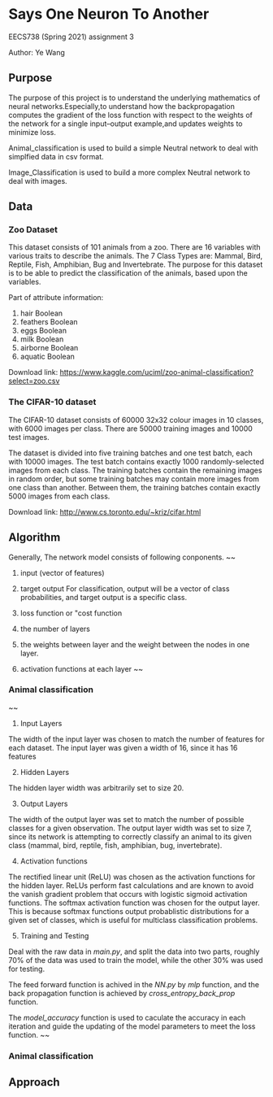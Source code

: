 # Says One Neuron To Another

  EECS738 (Spring 2021) assignment 3

  Author: Ye Wang

## Purpose

The purpose of this project is to understand the underlying mathematics of neural networks.Especially,to understand how the backpropagation computes the gradient of the loss function with respect to the weights of the network for a single input–output example,and updates weights to minimize loss.

Animal_classification is used to build a simple Neutral network to deal with simplfied data in csv format. 

Image_Classification is used to build a more complex Neutral network to deal with images. 

## Data

### Zoo Dataset

This dataset consists of 101 animals from a zoo. There are 16 variables with various traits to describe the animals. The 7 Class Types are: Mammal, Bird, Reptile, Fish, Amphibian, Bug and Invertebrate. The purpose for this dataset is to be able to predict the classification of the animals, based upon the variables.

Part of attribute information:

1.	hair Boolean
2.	feathers Boolean
3.	eggs Boolean
4.	milk Boolean
5.	airborne Boolean
6.	aquatic Boolean

Download link: https://www.kaggle.com/uciml/zoo-animal-classification?select=zoo.csv

### The CIFAR-10 dataset

The CIFAR-10 dataset consists of 60000 32x32 colour images in 10 classes, with 6000 images per class. There are 50000 training images and 10000 test images.

The dataset is divided into five training batches and one test batch, each with 10000 images. The test batch contains exactly 1000 randomly-selected images from each class. The training batches contain the remaining images in random order, but some training batches may contain more images from one class than another. Between them, the training batches contain exactly 5000 images from each class.

Download link: http://www.cs.toronto.edu/~kriz/cifar.html

## Algorithm

Generally, The network model consists of following conponents.
~~
 1. input (vector of features)
 
 2. target output
   For classification, output will be a vector of class probabilities, and target output is a specific class.
   
 3. loss function or "cost function
 
 4. the number of layers
 
 5. the weights between layer and the weight between the nodes in one layer.
 
 6. activation functions at each layer
~~
### Animal classification
~~
1. Input Layers

  The width of the input layer was chosen to match the number of features for each dataset. The input layer was given a width of 16, since it has 16 features

2. Hidden Layers

  The hidden layer width was arbitrarily set to size 20.

3. Output Layers

  The width of the output layer was set to match the number of possible classes for a given observation. The output layer width was set to size 7, since its network is attempting to correctly classify an animal to its given class (mammal, bird, reptile, fish, amphibian, bug, invertebrate). 

4. Activation functions

  The rectified linear unit (ReLU) was chosen as the activation functions for the hidden layer. ReLUs perform fast calculations and are known to avoid the vanish gradient problem that occurs with logistic sigmoid activation functions.
  The softmax activation function was chosen for the output layer. This is because softmax functions output probablistic distributions for a given set of classes, which is useful for multiclass classification problems.

5. Training and Testing

  Deal with the raw data in _main.py_, and split the data into two parts, roughly 70% of the data was used to train the model, while the other 30% was used for testing.
  
  The feed forward function is achived in the _NN.py_ by _mlp_ function, and the back propagation function is achieved by _cross_entropy_back_prop_ function.
  
  The _model_accuracy_ function is used to caculate the accuracy in each iteration and guide the updating of the model parameters to meet the loss function.
~~

### Animal classification


## Approach
